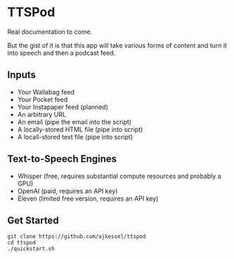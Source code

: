 # TTSPod

Real documentation to come.

But the gist of it is that this app will take various forms of content and turn it into speech and then a podcast feed.

## Inputs 

* Your Wallabag feed
* Your Pocket feed
* Your Instapaper feed (planned)
* An arbitrary URL
* An email (pipe the email into the script)
* A locally-stored HTML file (pipe into script)
* A locall-stored text file (pipe into script)

## Text-to-Speech Engines

* Whisper (free, requires substantial compute resources and probably a GPU)
* OpenAI (paid, requires an API key)
* Eleven (limited free version, requires an API key)

## Get Started
```
git clone https://github.com/ajkessel/ttspod
cd ttspod
./quickstart.sh
```
